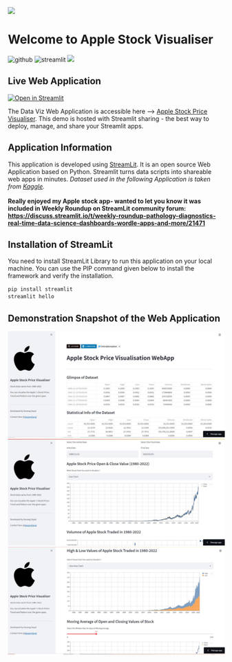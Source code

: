 
<img src="https://streamlit.io/images/brand/streamlit-logo-secondary-colormark-darktext.png" />

# Welcome to Apple Stock Visualiser 
<div>
<img src="https://img.shields.io/badge/GitHub-100000?style=for-the-badge&logo=github&logoColor=white" alt="github"/>
<img src="https://img.shields.io/badge/Made%20with-StreamLit-red?style=for-the-badge&logo=StreamLit" alt="streamlit" />
<img src="http://ForTheBadge.com/images/badges/built-with-science.svg" />
</div>

## Live Web Application 
[![Open in Streamlit](https://static.streamlit.io/badges/streamlit_badge_black_white.svg)](https://share.streamlit.io/devangdayal/streamlit-applestock/main/appleStock.py)

The Data Viz Web Application is accessible here --> [Apple Stock Price Visualiser](https://share.streamlit.io/devangdayal/streamlit-applestock/main/appleStock.py). This demo is hosted with Streamlit sharing - the best way to deploy, manage, and share your Streamlit apps.

## Application Information
This application is developed using [StreamLit](https://streamlit.io/). It is an open source Web Application based on Python. Streamlit turns data scripts into shareable web apps in minutes.
<em>Dataset used in the following Application is taken from [Kaggle](https://www.kaggle.com/kalilurrahman/apple-stock-data-live-and-latest-from-ipo-date).</em><br><br>
<B>Really enjoyed my Apple stock app- wanted to let you know it was included in Weekly Roundup on StreamLit community forum: https://discuss.streamlit.io/t/weekly-roundup-pathology-diagnostics-real-time-data-science-dashboards-wordle-apps-and-more/21471</B>

## Installation of StreamLit 
You need to install StreamLit Library to run this application on your local machine. You can use the PIP command given below to install the framework and verify the installation.

```python
pip install streamlit
streamlit hello
```

## Demonstration Snapshot of the Web Application

<img src="/Demo/Demo1.JPG" />
<img src="/Demo/Demo2.JPG" />
<img src="/Demo/Demo3.JPG" />


